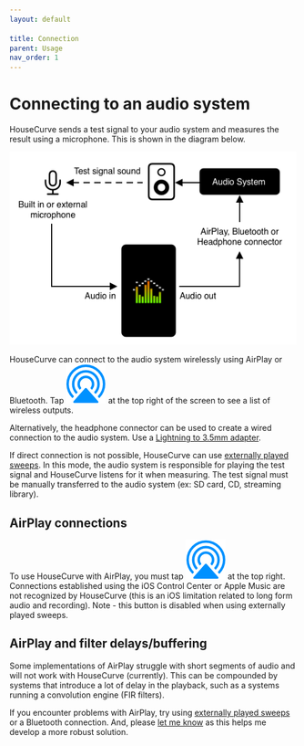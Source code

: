 ```yaml
---
layout: default

title: Connection
parent: Usage
nav_order: 1
---
```



# Connecting to an audio system
HouseCurve sends a test signal to your audio system and measures the result using a microphone. This is shown in the diagram below.

![connecting housecurve](/assets/img/connecting_housecurve.png "Connecting HouseCurve to audio system")

HouseCurve can connect to the audio system wirelessly using AirPlay or Bluetooth. Tap <img src="/assets/img/airplay.png" alt="AirPlay" class="app-icon"> at the top right of the screen to see a list of wireless outputs.

Alternatively, the headphone connector can be used to create a wired connection to the audio system.  Use a [Lightning to 3.5mm adapter](https://www.apple.com/shop/product/MMX62AM/A/lightning-to-35mm-headphone-jack-adapter).

If direct connection is not possible, HouseCurve can use [externally played sweeps](../manual/measure_setup.md#stimulus-type).  In this mode, the audio system is responsible for playing the test signal and HouseCurve listens for it when measuring.  The test signal must be manually transferred to the audio system (ex: SD card, CD, streaming library).

## AirPlay connections
To use HouseCurve with AirPlay, you must tap <img src="/assets/img/airplay.png" alt="AirPlay" class="app-icon"> at the top right.  Connections established using the iOS Control Center or Apple Music are not recognized by HouseCurve (this is an iOS limitation related to long form audio and recording).  Note - this button is disabled when using externally played sweeps.

## AirPlay and filter delays/buffering

Some implementations of AirPlay struggle with short segments of audio and will not work with HouseCurve (currently).  This can be compounded by systems that introduce a lot of delay in the playback, such as a systems running a convolution engine (FIR filters).

If you encounter problems with AirPlay, try using [externally played sweeps](../manual/measure_setup.md#stimulus-type) or a Bluetooth connection.  And, please [let me know](mailto:support@housecurve.com) as this helps me develop a more robust solution.

